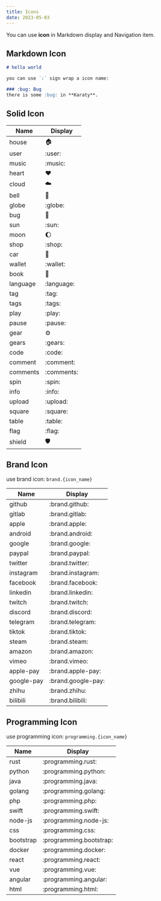 ```yaml
---
title: Icons
date: 2023-05-03
---
```


You can use **icon** in Markdown display and Navigation item.

## Markdown Icon

```markdown
# hello world

you can use `:` sign wrap a icon name:

### :bug: Bug
there is some :bug: in **Karaty**.
```

## Solid Icon

|  **Name**  |   **Display**   |
| ---------- | --------------- |
| house      | :house:         |
| user       | :user:          |
| music      | :music:         |
| heart      | :heart:         |
| cloud      | :cloud:         |
| bell       | :bell:          |
| globe      | :globe:         |
| bug        | :bug:           |
| sun        | :sun:           |
| moon       | :moon:          |
| shop       | :shop:          |
| car        | :car:           |
| wallet     | :wallet:        |
| book       | :book:          |
| language   | :language:      |
| tag        | :tag:           |
| tags       | :tags:          |
| play       | :play:          |
| pause      | :pause:         |
| gear       | :gear:          |
| gears      | :gears:         |
| code       | :code:          |
| comment    | :comment:       |
| comments   | :comments:      |
| spin       | :spin:          |
| info       | :info:          |
| upload     | :upload:        |
| square     | :square:        |
| table      | :table:         |
| flag       | :flag:          |
| shield     | :shield:        |

## Brand Icon

use brand icon: `brand.{icon_name}`

|   **Name**   |      **Display**      |
| ------------ | --------------------- |
| github       | :brand.github:        |
| gitlab       | :brand.gitlab:        |
| apple        | :brand.apple:         |
| android      | :brand.android:       |
| google       | :brand.google:        |
| paypal       | :brand.paypal:        |
| twitter      | :brand.twitter:       |
| instagram    | :brand.instagram:     |
| facebook     | :brand.facebook:      |
| linkedin     | :brand.linkedin:      |
| twitch       | :brand.twitch:        |
| discord      | :brand.discord:       |
| telegram     | :brand.telegram:      |
| tiktok       | :brand.tiktok:        |
| steam        | :brand.steam:         |
| amazon       | :brand.amazon:        |
| vimeo        | :brand.vimeo:         |
| apple-pay    | :brand.apple-pay:     |
| google-pay   | :brand.google-pay:    |
| zhihu        | :brand.zhihu:         |
| bilibili     | :brand.bilibili:      |

## Programming Icon

use programming icon: `programming.{icon_name}`

|   **Name**   |        **Display**        |
| ------------ | ------------------------- |
| rust         | :programming.rust:        |
| python       | :programming.python:      |
| java         | :programming.java:        |
| golang       | :programming.golang:      |
| php          | :programming.php:         |
| swift        | :programming.swift:       |
| node-js      | :programming.node-js:     |
| css          | :programming.css:         |
| bootstrap    | :programming.bootstrap:   |
| docker       | :programming.docker:      |
| react        | :programming.react:       |
| vue          | :programming.vue:         |
| angular      | :programming.angular:     |
| html         | :programming.html:        |
